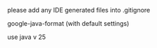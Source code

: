 please add any IDE generated files into .gitignore

google-java-format (with default settings)

use java v 25

